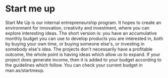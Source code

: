 # Start me up

Start Me Up is our internal entrepreneurship program. It hopes to create an environment for innovation, creativity and investment, where you can explore interesting ideas. The short version is: you have an accumulative monthly budget you can use to develop products you are interested in, both by buying your own time, or buying someone else's, or investing in somebody else's idea. The projects don't necessarily have a profitable outcome, the whole point is having ideas which allow us to expand. If your project does generate income, then it is added to your budget according to the guidelines which follow. You can check your current budget in man.as/startmeup.

